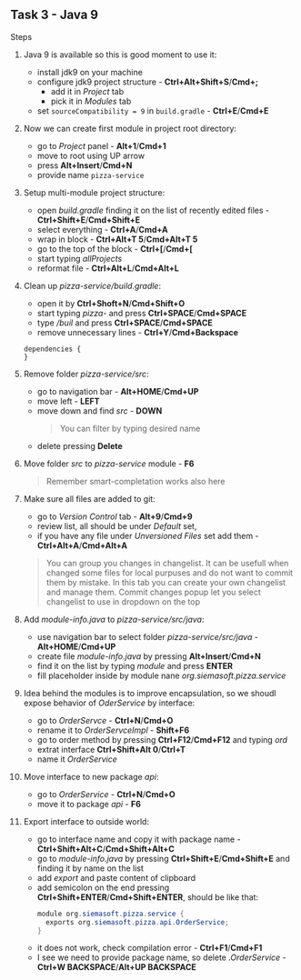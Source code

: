 ## Task 3 - Java 9

Steps
1. Java 9 is available so this is good moment to use it:
   * install jdk9 on your machine
   * configure jdk9 project structure - **Ctrl+Alt+Shift+S**/**Cmd+;**
     * add it in *Project* tab
     * pick it in *Modules* tab
   * set `sourceCompatibility = 9` in `build.gradle` - **Ctrl+E**/**Cmd+E**
1. Now we can create first module in project root directory:
    * go to *Project* panel - **Alt+1**/**Cmd+1**
    * move to root using UP arrow
    * press **Alt+Insert**/**Cmd+N**
    * provide name `pizza-service`
1. Setup multi-module project structure:
    * open *build.gradle* finding it on the list of recently edited files - **Ctrl+Shift+E**/**Cmd+Shift+E**
    * select everything - **Ctrl+A**/**Cmd+A**
    * wrap in block - **Ctrl+Alt+T 5**/**Cmd+Alt+T 5**
    * go to the top of the block - **Ctrl+\[**/**Cmd+\[**
    * start typing *allProjects*
    * reformat file - **Ctrl+Alt+L**/**Cmd+Alt+L**
1. Clean up *pizza-service/build.gradle*:
    * open it by **Ctrl+Shoft+N**/**Cmd+Shift+O**
    * start typing *pizza-* and press **Ctrl+SPACE**/**Cmd+SPACE**
    * type */buil* and press **Ctrl+SPACE**/**Cmd+SPACE**
    * remove unnecessary lines - **Ctrl+Y**/**Cmd+Backspace**
    ```
    dependencies {
    }
    ```
1. Remove folder *pizza-service/src*:
    * go to navigation bar - **Alt+HOME**/**Cmd+UP**
    * move left - **LEFT**
    * move down and find *src* - **DOWN**
      > You can filter by typing desired name
    * delete pressing **Delete**
1. Move folder *src* to *pizza-service* module - **F6**
    > Remember smart-completation works also here
1. Make sure all files are added to git:
    * go to *Version Control* tab - **Alt+9**/**Cmd+9**
    * review list, all should be under *Default* set,
    * if you have any file under *Unversioned Files* set add them - **Ctrl+Alt+A**/**Cmd+Alt+A**
    
    > You can group you changes in changelist.
    It can be usefull when changed some files for local purpuses and do not want to commit them by mistake.
    In this tab you can create your own changelist and manage them.
    Commit changes popup let you select changelist to use in dropdown on the top
1. Add *module-info.java* to *pizza-service/src/java*:
    * use navigation bar to select folder *pizza-service/src/java* -  **Alt+HOME**/**Cmd+UP**
    * create file *module-info.java* by pressing **Alt+Insert**/**Cmd+N**
    * find it on the list by typing *module* and press **ENTER**
    * fill placeholder inside by module nane *org.siemasoft.pizza.service*
1. Idea behind the modules is to improve encapsulation, so we shoudl expose behavior of *OderService* by interface:
    * go to *OrderServce* - **Ctrl+N**/**Cmd+O**
    * rename it to *OrderServceImpl* - **Shift+F6**
    * go to order method by pressing **Ctrl+F12**/**Cmd+F12** and typing *ord*
    * extrat interface **Ctrl+Shift+Alt 0**/**Ctrl+T**
    * name it *OrderService*
1. Move interface to new package *api*:
    * go to *OrderService* - **Ctrl+N**/**Cmd+O**
    * move it to package *api* - **F6**
1. Export interface to outside world:
    * go to interface name and copy it with package name - **Ctrl+Shift+Alt+C**/**Cmd+Shift+Alt+C**
    * go to *module-info.java* by pressing **Ctrl+Shift+E**/**Cmd+Shift+E** and finding it by name on the list
    * add *export* and paste content of clipboard
    * add semicolon on the end pressing **Ctrl+Shift+ENTER**/**Cmd+Shift+ENTER**, should be like that:
      ```java
      module org.siemasoft.pizza.service {
        exports org.siemasoft.pizza.api.OrderService;
      }
      ```
    * it does not work, check compilation error - **Ctrl+F1**/**Cmd+F1**
    * I see we need to provide package name, so delete *.OrderService* - **Ctrl+W BACKSPACE**/**Alt+UP BACKSPACE**

